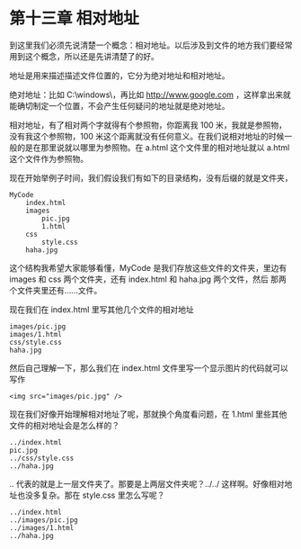 第十三章 相对地址
===

到这里我们必须先说清楚一个概念：相对地址。以后涉及到文件的地方我们要经常用到这个概念，所以还是先讲清楚了的好。

地址是用来描述描述文件位置的，它分为绝对地址和相对地址。

绝对地址：比如 C:\windows\，再比如 http://www.google.com ，这样拿出来就能确切制定一个位置，不会产生任何疑问的地址就是绝对地址。

相对地址，有了相对两个字就得有个参照物，你距离我 100 米，我就是参照物，没有我这个参照物，100 米这个距离就没有任何意义。在我们说相对地址的时候一般的是在那里说就以哪里为参照物。在 a.html 这个文件里的相对地址就以 a.html 这个文件作为参照物。

现在开始举例子时间，我们假设我们有如下的目录结构，没有后缀的就是文件夹，

	MyCode
		index.html
		images
			pic.jpg
			1.html
		css
			style.css
		haha.jpg

这个结构我希望大家能够看懂，MyCode 是我们存放这些文件的文件夹，里边有 images 和 css 两个文件夹，还有 index.html 和 haha.jpg 两个文件，然后 那两个文件夹里还有……文件。

现在我们在 index.html 里写其他几个文件的相对地址

	images/pic.jpg
	images/1.html
	css/style.css
	haha.jpg

然后自己理解一下，那么我们在 index.html 文件里写一个显示图片的代码就可以写作

	<img src="images/pic.jpg" />

现在我们好像开始理解相对地址了呢，那就换个角度看问题，在 1.html 里些其他文件的相对地址会是怎么样的？

	../index.html
	pic.jpg
	../css/style.css
	../haha.jpg

.. 代表的就是上一层文件夹了。那要是上两层文件夹呢？../../ 这样啊。好像相对地址也没多复杂。那在 style.css 里怎么写呢？

	../index.html
	../images/pic.jpg
	../images/1.html
	../haha.jpg